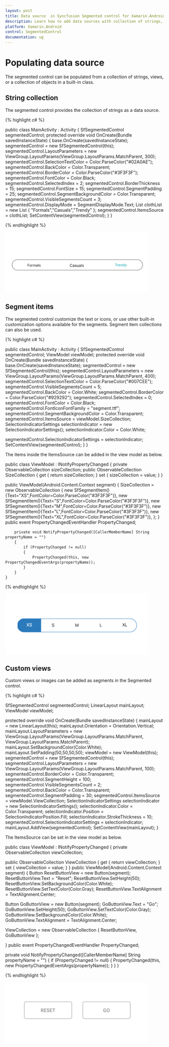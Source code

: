 ```yaml
---
layout: post
title: Data source  in Syncfusion Segmented control for Xamarin.Android
description: Learn how to add data sources with collection of strings, segment items, and custom views for Segmented control in Xamarin.Android
platform: Xamarin.Android
control: SegmentedControl
documentation: ug
---
```


# Populating data source

The segmented control can be populated from a collection of strings, views, or a collection of objects in a built-in class.

## String collection

The segmented control provides the collection of strings as a data source.

{% highlight c# %}

 public class MainActivity : Activity
{
SfSegmentedControl segmentedControl;
protected override void OnCreate(Bundle savedInstanceState)
{
base.OnCreate(savedInstanceState);
segmentedControl = new SfSegmentedControl(this);
segmentedControl.LayoutParameters = new ViewGroup.LayoutParams(ViewGroup.LayoutParams.MatchParent, 300);
segmentedControl.SelectionTextColor = Color.ParseColor("#02A0AE");
segmentedControl.BackColor = Color.Transparent;
segmentedControl.BorderColor = Color.ParseColor("#3F3F3F");
segmentedControl.FontColor = Color.Black;
segmentedControl.SelectedIndex = 2;
segmentedControl.BorderThickness = 15;
segmentedControl.FontSize = 15;
segmentedControl.SegmentPadding = 25;
segmentedControl.SegmentBackgroundColor = Color.Transparent;
segmentedControl.VisibleSegmentsCount = 3;
segmentedControl.DisplayMode = SegmentDisplayMode.Text;
List<String> clothList = new List<String>
{
"Formals","Casuals","Trendy"
};
segmentedControl.ItemsSource = clothList;
SetContentView(segmentedControl);
}
}


{% endhighlight %}

![Xamarin.Android SfSegmentedControl populating items with string items](images/Data-source/Xamarin_Android_string.png)

## Segment items

The segmented control customize the text or icons, or use other built-in customization options available for the segments. Segment item collections can also be used.


{% highlight c# %}

public class MainActivity : Activity
{
SfSegmentedControl segmentedControl;
ViewModel viewModel;
protected override void OnCreate(Bundle savedInstanceState)
{
base.OnCreate(savedInstanceState);
segmentedControl = new SfSegmentedControl(this);
segmentedControl.LayoutParameters = new ViewGroup.LayoutParams(ViewGroup.LayoutParams.MatchParent, 400);
segmentedControl.SelectionTextColor = Color.ParseColor("#007CEE");
segmentedControl.VisibleSegmentsCount = 5;
segmentedControl.BackColor = Color.White;
segmentedControl.BorderColor = Color.ParseColor("#929292");
segmentedControl.SelectedIndex = 0;
segmentedControl.FontColor = Color.Black;
segmentedControl.FontIconFontFamily = "segment.ttf";
segmentedControl.SegmentBackgroundColor = Color.Transparent;
segmentedControl.ItemsSource = viewModel.SizeCollection;
SelectionIndicatorSettings selectionIndicator = new SelectionIndicatorSettings();
selectionIndicator.Color = Color.White;

segmentedControl.SelectionIndicatorSettings = selectionIndicator;
SetContentView(segmentedControl);
}
}

The items inside the ItemsSource can be added in the view model as below.

public class ViewModel : INotifyPropertyChanged
{
    private ObservableCollection<SfSegmentItem> sizeCollection;
    public ObservableCollection<SfSegmentItem> SizeCollection
    {
        get { return sizeCollection; }
        set { sizeCollection = value; }
    }

public ViewModel(Android.Content.Context segment)
    {
SizeCollection = new ObservableCollection<SfSegmentItem>
        {
new SfSegmentItem(){Text="XS",FontColor=Color.ParseColor("#3F3F3F")}, 
new SfSegmentItem(){Text="S",FontColor=Color.ParseColor("#3F3F3F")},
new SfSegmentItem(){Text="M",FontColor=Color.ParseColor("#3F3F3F")},
new SfSegmentItem(){Text="L",FontColor=Color.ParseColor("#3F3F3F")},
new SfSegmentItem(){Text="XL",FontColor=Color.ParseColor("#3F3F3F")},
};
}
 public event PropertyChangedEventHandler PropertyChanged;

        private void NotifyPropertyChanged([CallerMemberName] String propertyName = "")
        {
            if (PropertyChanged != null)
            {
                PropertyChanged(this, new PropertyChangedEventArgs(propertyName));
            }
        }
    }
    
{% endhighlight %}

![Xamarin.Android SfSegmentedControl populating items with segment items](images/Data-source/Xamarin_Android_SegmentItemCollection.png) 
   
## Custom views

Custom views or images can be added as segments in the Segmented control.

{% highlight c# %}

SfSegmentedControl segmentedControl;
LinearLayout mainLayout;
ViewModel viewModel;

protected override void OnCreate(Bundle savedInstanceState)
{
mainLayout = new LinearLayout(this);
mainLayout.Orientation = Orientation.Vertical;
mainLayout.LayoutParameters = new ViewGroup.LayoutParams(ViewGroup.LayoutParams.MatchParent, ViewGroup.LayoutParams.MatchParent);
mainLayout.SetBackgroundColor(Color.White);
mainLayout.SetPadding(50,50,50,50);
viewModel = new ViewModel(this);
segmentedControl = new SfSegmentedControl(this);
segmentedControl.LayoutParameters = new ViewGroup.LayoutParams(ViewGroup.LayoutParams.MatchParent, 100);
segmentedControl.BorderColor = Color.Transparent;
segmentedControl.SegmentHeight = 100;
segmentedControl.VisibleSegmentsCount = 2;
segmentedControl.BackColor = Color.Transparent;
segmentedControl.SegmentPadding = 30;
segmentedControl.ItemsSource = viewModel.ViewCollection;
SelectionIndicatorSettings selectionIndicator = new SelectionIndicatorSettings();
selectionIndicator.Color = Color.Transparent;
selectionIndicator.Position = SelectionIndicatorPosition.Fill;
selectionIndicator.StrokeThickness = 10;
segmentedControl.SelectionIndicatorSettings = selectionIndicator;
mainLayout.AddView(segmentedControl);
SetContentView(mainLayout);
}

The ItemsSource can be set in the view model as below.


public class ViewModel : INotifyPropertyChanged
{
private ObservableCollection<View> viewCollection;

public ObservableCollection<View> ViewCollection
{
get { return viewCollection; }
set { viewCollection = value; }
}
public ViewModel(Android.Content.Context segment)
{
Button ResetButtonView = new Button(segment);
ResetButtonView.Text = "Reset";
ResetButtonView.SetHeight(50);
ResetButtonView.SetBackgroundColor(Color.White);
ResetButtonView.SetTextColor(Color.Gray);
ResetButtonView.TextAlignment = TextAlignment.Center;

Button GoButtonView = new Button(segment);
GoButtonView.Text = "Go";
GoButtonView.SetHeight(50);
GoButtonView.SetTextColor(Color.Gray);
GoButtonView.SetBackgroundColor(Color.White);
GoButtonView.TextAlignment = TextAlignment.Center;

ViewCollection = new ObservableCollection<View>
{
    ResetButtonView,
    GoButtonView
};

}
public event PropertyChangedEventHandler PropertyChanged;

private void NotifyPropertyChanged([CallerMemberName] String propertyName = "")
{
if (PropertyChanged != null)
{
    PropertyChanged(this, new PropertyChangedEventArgs(propertyName));
}
}
}

{% endhighlight %}

![Xamarin.Android SfSegmentedControl populating items with custom views](images/Data-source/Xamarin_Android_Itemcolor.png)


